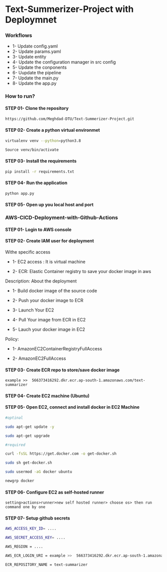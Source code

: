 # Text-Summerizer-Project with Deploymnet

### Workflows

- 1- Update config.yaml
- 2- Update params.yaml
- 3- Update entity
- 4- Update the configuration manager in src config
- 5- Update the conponents
- 6- Uupdate the pipeline
- 7- Update the main.py
- 8- Update the app.py

### How to run?
#### STEP 01- Clone the repository

```bash
https://github.com/Meghdad-DTU/Text-Summerizer-Project.git
```

#### STEP 02- Create a python virtual environmet

```bash
virtualenv venv --python=python3.8
```

```bash
Source venv/bin/activate
```

#### STEP 03- Install the requirements

```bash
pip install -r requirements.txt
```

#### STEP 04- Run the application

```bash
python app.py
```

#### STEP 05- Open up you local host and port




### AWS-CICD-Deployment-with-Github-Actions

#### STEP 01- Login to AWS console

#### STEP 02- Create IAM user for deployment

Withe specific access

- 1- EC2 access : It is virtual machine

- 2- ECR: Elastic Container registry to save your docker image in aws


Description: About the deployment

- 1- Build docker image of the source code

- 2- Push your docker image to ECR

- 3- Launch Your EC2 

- 4- Pull Your image from ECR in EC2

- 5- Lauch your docker image in EC2

Policy:

- 1- AmazonEC2ContainerRegistryFullAccess

- 2- AmazonEC2FullAccess

#### STEP 03- Create ECR repo to store/save docker image
```example >>  566373416292.dkr.ecr.ap-south-1.amazonaws.com/text-summarizer```

#### STEP 04- Create EC2 machine (Ubuntu)

#### STEP 05- Open EC2, connect and install docker in EC2 Machine
```bash
#optinal

sudo apt-get update -y

sudo apt-get upgrade

#required

curl -fsSL https://get.docker.com -o get-docker.sh

sudo sh get-docker.sh

sudo usermod -aG docker ubuntu

newgrp docker
```
#### STEP 06- Configure EC2 as self-hosted runner
```setting>actions>runner>new self hosted runner> choose os> then run command one by one```

#### STEP 07- Setup github secrets
```bash
AWS_ACCESS_KEY_ID= ....

AWS_SECRET_ACCESS_KEY= ....

AWS_REGION = .... 

AWS_ECR_LOGIN_URI = example >>  566373416292.dkr.ecr.ap-south-1.amazonaws.com

ECR_REPOSITORY_NAME = text-summarizer
```
